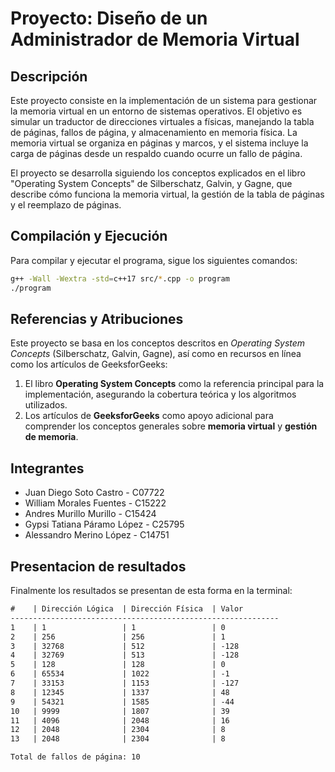 # Proyecto: Diseño de un Administrador de Memoria Virtual

## Descripción

Este proyecto consiste en la implementación de un sistema para gestionar la memoria virtual en un entorno de sistemas operativos. El objetivo es simular un traductor de direcciones virtuales a físicas, manejando la tabla de páginas, fallos de página, y almacenamiento en memoria física. La memoria virtual se organiza en páginas y marcos, y el sistema incluye la carga de páginas desde un respaldo cuando ocurre un fallo de página.

El proyecto se desarrolla siguiendo los conceptos explicados en el libro "Operating System Concepts" de Silberschatz, Galvin, y Gagne, que describe cómo funciona la memoria virtual, la gestión de la tabla de páginas y el reemplazo de páginas.

## Compilación y Ejecución

Para compilar y ejecutar el programa, sigue los siguientes comandos:

```sh
g++ -Wall -Wextra -std=c++17 src/*.cpp -o program
./program
```

## Referencias y Atribuciones

Este proyecto se basa en los conceptos descritos en *Operating System Concepts* (Silberschatz, Galvin, Gagne), así como en recursos en línea como los artículos de GeeksforGeeks:

1. El libro **Operating System Concepts** como la referencia principal para la implementación, asegurando la cobertura teórica y los algoritmos utilizados.
2. Los artículos de **GeeksforGeeks** como apoyo adicional para comprender los conceptos generales sobre **memoria virtual** y **gestión de memoria**.

## Integrantes

- Juan Diego Soto Castro - C07722
- William Morales Fuentes - C15222
- Andres Murillo Murillo - C15424
- Gypsi Tatiana Páramo López - C25795
- Alessandro Merino López - C14751

## Presentacion de resultados

Finalmente los resultados se presentan de esta forma en la terminal:

```txt
#    | Dirección Lógica  | Dirección Física  | Valor     
------------------------------------------------------------
1    | 1                 | 1                 | 0         
2    | 256               | 256               | 1         
3    | 32768             | 512               | -128      
4    | 32769             | 513               | -128      
5    | 128               | 128               | 0         
6    | 65534             | 1022              | -1        
7    | 33153             | 1153              | -127      
8    | 12345             | 1337              | 48        
9    | 54321             | 1585              | -44       
10   | 9999              | 1807              | 39        
11   | 4096              | 2048              | 16        
12   | 2048              | 2304              | 8         
13   | 2048              | 2304              | 8         

Total de fallos de página: 10
```
